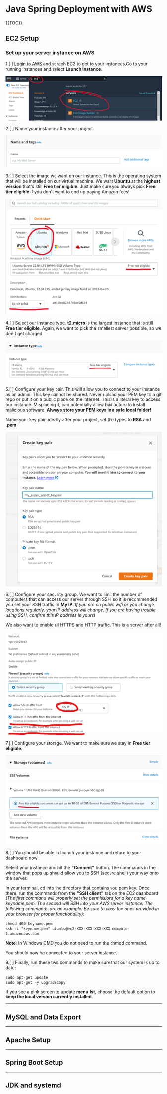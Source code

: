 # Java Spring Deployment with AWS

{{TOC}}

## EC2 Setup

### Set up your server instance on AWS

1.[ ] [Login to AWS](https://signin.aws.amazon.com/signin?redirect_uri=https%3A%2F%2Fconsole.aws.amazon.com%2Fec2%2Fv2%2Fhome%3Fstate%3DhashArgs%2523Instances%253Asort%253DinstanceId%26isauthcode%3Dtrue&client_id=arn%3Aaws%3Aiam%3A%3A015428540659%3Auser%2Fec2&forceMobileApp=0&code_challenge=2NOh6S4ks7AdP04QdehoAt3ehxpWm4gvRmfaOb2dCSg&code_challenge_method=SHA-256) and serach EC2 to get to your instances.Go to your running instances and select __Launch Instance__.  

![](/AWS_Deployment_Java/assets/1655222903__step1.png)

2.[ ] Name your instance after your project.  

![](/AWS_Deployment_Java/assets/1655222904__step3.png)

3.[ ] Select the image we want on our instance. This is the operating system that will be installed on our virtual machine. We want __Ubuntu__ at the __highest version__ that's still __Free tier eligible__. Just make sure you always pick __Free tier eligible__ if you don't want to end up paying Amazon fees!  

![](/AWS_Deployment_Java/assets/1655222904__step4.png)

4.[ ] Select our instance type. __t2.micro__ is the largest instance that is still __Free tier eligible__. Again, we want to pick the smallest server possible, so we don't get charged.  

![](/AWS_Deployment_Java/assets/1655222905__step5.png)

5.[ ] Configure your key pair. This will allow you to connect to your instance as an admin. This key cannot be shared. Never upload your PEM key to a git repo or put it on a public place on the internet. This is a literal key to access our instance. Misplacing it, can potentially allow bad actors to install malicious software. __Always store your PEM keys in a safe local folder!__  

Name your key pair, ideally after your project, set the types to __RSA__ and __.pem__.  

![](/AWS_Deployment_Java/assets/1655222905__step6.png)

6.[ ] Configure your security group. We want to limit the number of computers that can access our server through SSH, so it is recommended you set your SSH traffic to __My IP__. _If you are on public wifi or you change locations regularly, your IP address will change. If you are having trouble using SSH, confirm this IP address is yours!_  

We also want to enable all HTTPS and HTTP traffic. This is a server after all!  

![](/AWS_Deployment_Java/assets/1655223575__step7.png)

7.[ ] Configure your storage. We want to make sure we stay in __Free tier eligible__.  

![](/AWS_Deployment_Java/assets/1655222905__step8.png)

8.[ ] You should be able to launch your instance and return to your dashboard now.  

Select your instance and hit the __"Connect"__ button. The commands in the window that pops up should allow you to SSH (secure shell) your way onto the server.  

In your terminal, cd into the directory that contains you pem key. Once there, run the commands from the __"SSH client"__ tab on the EC2 dashboard _(The first command will properly set the permissions for a key name keyname.pem. The second will SSH into your AWS server instance. The following commands are an example. Be sure to copy the ones provided in your browser for proper functionality)_:  

    chmod 400 keyname.pem
    ssh -i "keyname.pem" ubuntu@ec2-XXX-XXX-XXX-XXX.compute-1.amazonaws.com

__Note__: In Windows CMD you do not need to run the chmod command.  

You should now be connected to your server instance.  

9.[ ] Finally, run these two commands to make sure that our system is up to date:  

    sudo apt-get update
    sudo apt-get -y upgradecopy

If you see a pink screen to update __menu.lst__, choose the default option to __keep the local version currently installed__.  
***

## MySQL and Data Export

***

## Apache Setup

***

## Spring Boot Setup

***

## JDK and systemd
